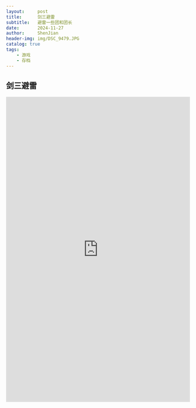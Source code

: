 ```yaml
---
layout:     post
title:      剑三避雷
subtitle:   避雷一些团和团长
date:       2024-11-27
author:     ShenJian
header-img: img/DSC_9479.JPG
catalog: true
tags:                              
    - 游戏
    - 存档
---
```

## 剑三避雷

<iframe src="https://www.kdocs.cn/l/cb4YBtJNof1k" width="100%" height="834px" frameborder="0" allowfullscreen="true" framespacing="0" style="display: inline-block"></iframe>


